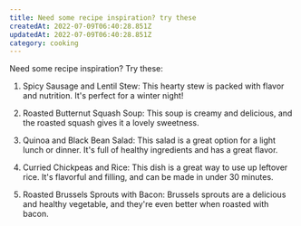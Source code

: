 ```yaml
---
title: Need some recipe inspiration? try these
createdAt: 2022-07-09T06:40:28.851Z
updatedAt: 2022-07-09T06:40:28.851Z
category: cooking
---
```


Need some recipe inspiration? Try these:

1. Spicy Sausage and Lentil Stew: This hearty stew is packed with flavor and nutrition. It's perfect for a winter night!

2. Roasted Butternut Squash Soup: This soup is creamy and delicious, and the roasted squash gives it a lovely sweetness.

3. Quinoa and Black Bean Salad: This salad is a great option for a light lunch or dinner. It's full of healthy ingredients and has a great flavor.

4. Curried Chickpeas and Rice: This dish is a great way to use up leftover rice. It's flavorful and filling, and can be made in under 30 minutes.

5. Roasted Brussels Sprouts with Bacon: Brussels sprouts are a delicious and healthy vegetable, and they're even better when roasted with bacon.

